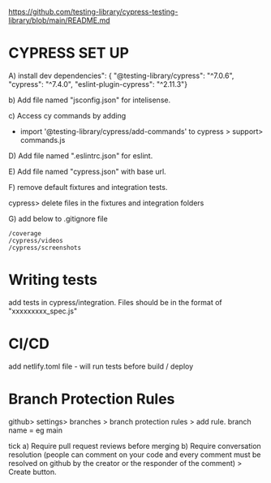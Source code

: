 https://github.com/testing-library/cypress-testing-library/blob/main/README.md

# CYPRESS SET UP

A) install dev dependencies": { "@testing-library/cypress": "^7.0.6", "cypress":
"^7.4.0", "eslint-plugin-cypress": "^2.11.3"}

b) Add file named "jsconfig.json" for intelisense.

c) Access cy commands by adding

- import '@testing-library/cypress/add-commands' to cypress > support>
  commands.js

D) Add file named ".eslintrc.json" for eslint.

E) Add file named "cypress.json" with base url.

F) remove default fixtures and integration tests.

cypress> delete files in the fixtures and integration folders

G) add below to .gitignore file

```
/coverage
/cypress/videos
/cypress/screenshots

```

# Writing tests

add tests in cypress/integration. Files should be in the format of
"xxxxxxxxx_spec.js"

# CI/CD

add netlify.toml file - will run tests before build / deploy

# Branch Protection Rules

github> settings> branches > branch protection rules > add rule. branch name =
eg main

tick a) Require pull request reviews before merging b) Require conversation
resolution (people can comment on your code and every comment must be resolved
on github by the creator or the responder of the comment) > Create button.
